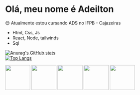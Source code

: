 
# Olá, meu nome é Adeilton 
 😊 Atualmente estou cursando ADS no IFPB - Cajazeiras
- Html, Css, Js
- React, Node, tailwinds
- Sql
 <a href="https://github.com/AdeiltonPereiraAlves">

 ![Anurag's GitHub stats](https://github-readme-stats.vercel.app/api?username=AdeiltonPereiraAlves&show_icons=true&theme=radical)
 <br>
[![Top Langs](https://github-readme-stats.vercel.app/api/top-langs/?username=AdeiltonPereiraAlves&layout=compact)](https://github.com/anuraghazra/github-readme-stats)
<div style =" disply:inline;">
<img src="https://cdn.jsdelivr.net/gh/devicons/devicon/icons/c/c-original.svg"  height ="80px" width= "80px"/>


<img src="https://cdn.jsdelivr.net/gh/devicons/devicon/icons/html5/html5-original-wordmark.svg"  height ="80px" width= "80px" />
  
  <img src="https://cdn.jsdelivr.net/gh/devicons/devicon/icons/css3/css3-original-wordmark.svg" height ="80px" width= "80px"  />
  
  
<img src="https://cdn.jsdelivr.net/gh/devicons/devicon/icons/javascript/javascript-original.svg" height ="80px" width= "80px" />

<img src = "https://logospng.org/download/react/logo-react-1024.png" heigth ="80px" width = "80px"/>
 



          
          
  </div>
          
          
          
